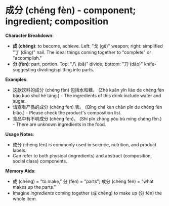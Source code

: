 # **成分 (chéng fèn) - component; ingredient; composition**

**Character Breakdown**:  
- **成 (chéng)**: to become, achieve. Left: "戈 (gē)" weapon; right: simplified "丁 (dīng)" nail. The idea: things coming together to "complete" or "accomplish."  
- **分 (fèn)**: part, portion. Top: "八 (bā)" divide; bottom: "刀 (dāo)" knife-suggesting dividing/splitting into parts.

**Examples**:  
- 这款饮料的成分 (chéng fèn) 包括水和糖。 (Zhè kuǎn yǐn liào de chéng fèn bāo kuò shuǐ hé táng.) - The ingredients of this drink include water and sugar.  
- 请查看产品的成分 (chéng fèn) 表。 (Qǐng chá kàn chǎn pǐn de chéng fèn biǎo.) - Please check the product's composition list.  
- 食品中有不明成分 (chéng fèn)。 (Shí pǐn zhōng yǒu bù míng chéng fèn.) - There are unknown ingredients in the food.

**Usage Notes**:  
- 成分 (chéng fèn) is commonly used in science, nutrition, and product labels.  
- Can refer to both physical (ingredients) and abstract (composition, social class) components.

**Memory Aids**:  
- 成 (chéng) = "to make," 分 (fèn) = "parts"; 成分 (chéng fèn) = "what makes up the parts."  
- Imagine *ingredients* coming together (成 chéng) to make up (分 fèn) the whole item.